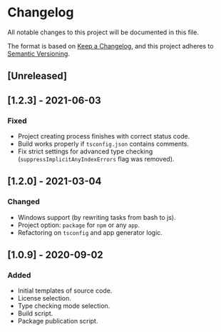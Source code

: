 # Changelog
All notable changes to this project will be documented in this file.

The format is based on [Keep a Changelog](https://keepachangelog.com/en/1.0.0/),
and this project adheres to [Semantic Versioning](https://semver.org/spec/v2.0.0.html).

## [Unreleased]

## [1.2.3] - 2021-06-03
### Fixed
- Project creating process finishes with correct status code.
- Build works properly if `tsconfig.json` contains comments.
- Fix strict settings for advanced type checking (`suppressImplicitAnyIndexErrors` flag was removed).

## [1.2.0] - 2021-03-04
### Changed
- Windows support (by rewriting tasks from bash to js).
- Project option: `package` for `npm` or any `app`.
- Refactoring on `tsconfig` and app generator logic.

## [1.0.9] - 2020-09-02
### Added
- Initial templates of source code.
- License selection.
- Type checking mode selection.
- Build script.
- Package publication script.
